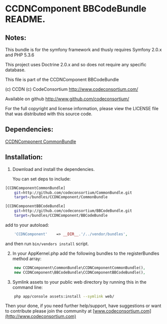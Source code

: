 CCDNComponent BBCodeBundle README.
==================================
 

Notes:  
------
  
This bundle is for the symfony framework and thusly requires Symfony 2.0.x and PHP 5.3.6
  
This project uses Doctrine 2.0.x and so does not require any specific database.
  

This file is part of the CCDNComponent BBCodeBundle

(c) CCDN (c) CodeConsortium <http://www.codeconsortium.com/> 

Available on github <http://www.github.com/codeconsortium/>

For the full copyright and license information, please view the LICENSE
file that was distributed with this source code.


Dependencies:
-------------

[CCDNComponent CommonBundle](https://github.com/codeconsortium/CommonBundle)
  
Installation:
-------------

1) Download and install the dependencies.
   
   You can set deps to include:

```sh
[CCDNComponentCommonBundle]
    git=http://github.com/codeconsortium/CommonBundle.git
    target=/bundles/CCDNComponent/CommonBundle

[CCDNComponentBBCodeBundle]
    git=http://github.com/codeconsortium/BBCodeBundle.git
    target=/bundles/CCDNComponent/BBCodeBundle
```
add to your autoload:

```php
    'CCDNComponent'    => __DIR__.'/../vendor/bundles',
```
and then run `bin/vendors install` script.

2) In your AppKernel.php add the following bundles to the registerBundles method array:  

```php
	new CCDNComponent\CommonBundle\CCDNComponentCommonBundle(),
	new CCDNComponent\BBCodeBundle\CCDNComponentBBCodeBundle(),
```

3) Symlink assets to your public web directory by running this in the command line:

```sh
	php app/console assets:install --symlink web/
```
	
Then your done, if you need further help/support, have suggestions or want to contribute please join the community at [www.codeconsortium.com](http://www.codeconsortium.com)
